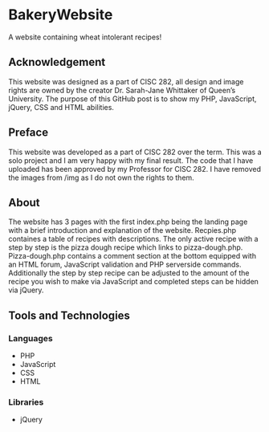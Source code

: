 # BakeryWebsite
A website containing wheat intolerant recipes!

## Acknowledgement
This website was designed as a part of CISC 282, all design and image rights are owned by the creator Dr. Sarah-Jane Whittaker of Queen’s University. The purpose of this GitHub post is to show my PHP, JavaScript, jQuery, CSS and HTML abilities.

## Preface 
This website was developed as a part of CISC 282 over the term. This was a solo project and I am very happy with my final result. The code that I have uploaded has been approved by my Professor for CISC 282. I have removed the images from /img as I do not own the rights to them.

## About
The website has 3 pages with the first index.php being the landing page with a brief introduction and explanation of the website. Recpies.php containes a table of recipes with descriptions. The only active recipe with a step by step is the pizza dough recipe which links to pizza-dough.php. Pizza-dough.php contains a comment section at the bottom equipped with an HTML forum, JavaScript validation and PHP serverside commands. Additionally the step by step recipe can be adjusted to the amount of the recipe you wish to make via JavaScript and completed steps can be hidden via jQuery.

## Tools and Technologies 
### Languages 
- PHP
- JavaScript
- CSS
- HTML
### Libraries
- jQuery

